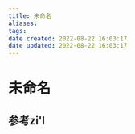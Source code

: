 ```yaml
---
title: 未命名
aliases: 
tags: 
date created: 2022-08-22 16:03:17
date updated: 2022-08-22 16:03:17
---
```


# 未命名
## 参考zi'l